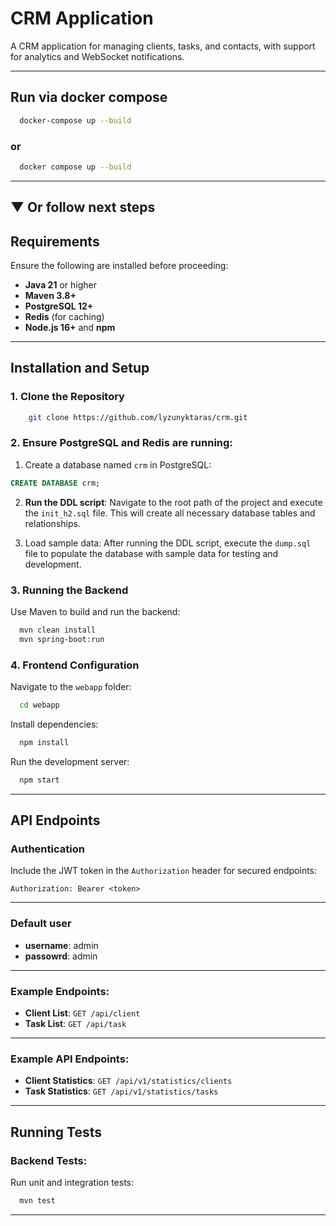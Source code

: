# CRM Application

A CRM application for managing clients, tasks, and contacts, with support for analytics and WebSocket notifications.

---
## Run via docker compose
```bash
  docker-compose up --build
```
### or 
```bash
  docker compose up --build
```
---
## ▼ Or follow next steps

## Requirements

Ensure the following are installed before proceeding:
- **Java 21** or higher
- **Maven 3.8+**
- **PostgreSQL 12+**
- **Redis** (for caching)
- **Node.js 16+** and **npm**

---

## Installation and Setup

### 1. Clone the Repository
```bash
    git clone https://github.com/lyzunyktaras/crm.git
```
### 2. Ensure PostgreSQL and Redis are running:
1. Create a database named `crm` in PostgreSQL:
```sql
CREATE DATABASE crm;
```
2. **Run the DDL script**:
Navigate to the root path of the project and execute the `init_h2.sql` file.
This will create all necessary database tables and relationships.

3. Load sample data: After running the DDL script, execute the `dump.sql` file to populate the database with sample data for testing and development.

### 3. Running the Backend
Use Maven to build and run the backend:
```bash
  mvn clean install
  mvn spring-boot:run
```

### 4. Frontend Configuration
Navigate to the `webapp` folder:
```bash
  cd webapp
```

Install dependencies:
```bash
  npm install
```

Run the development server:
```bash
  npm start
```

---

## API Endpoints

### Authentication
Include the JWT token in the `Authorization` header for secured endpoints:
```
Authorization: Bearer <token>
```
---
### Default user
- **username**: admin
- **passowrd**: admin
---

### Example Endpoints:
- **Client List**: `GET /api/client`
- **Task List**: `GET /api/task`

---

### Example API Endpoints:
- **Client Statistics**: `GET /api/v1/statistics/clients`
- **Task Statistics**: `GET /api/v1/statistics/tasks`

---

## Running Tests

### Backend Tests:
Run unit and integration tests:
```bash
  mvn test
```
---
